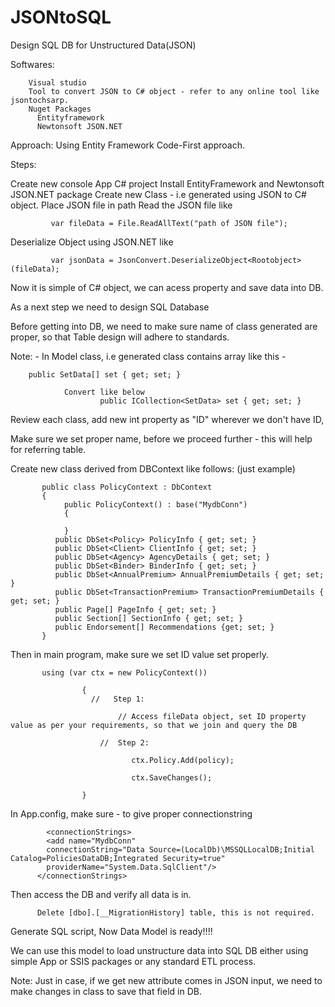 # JSONtoSQL
Design SQL DB for Unstructured Data(JSON)


Softwares:

        Visual studio        
        Tool to convert JSON to C# object - refer to any online tool like jsontochsarp.        
        Nuget Packages        
          Entityframework          
          Newtonsoft JSON.NET
          
          
 Approach: 
          Using Entity Framework Code-First approach.
 
 Steps:
 
 Create new console App C# project 
 Install EntityFramework and Newtonsoft JSON.NET package 
 Create new Class - i.e generated using JSON to C# object. 
 Place JSON file in path 
 Read the JSON file like
  
             var fileData = File.ReadAllText("path of JSON file");
             
 Deserialize Object using JSON.NET like
 
             var jsonData = JsonConvert.DeserializeObject<Rootobject>(fileData);
 
 
  Now it is simple of C# object, we can acess property and save data into DB.
  
  As a next step we need to design SQL Database
  
  Before getting into DB, we need to make sure name of class generated are proper, so that Table design will adhere to standards.
  
  Note: - In Model class, i.e generated class contains array like this - 
  
        public SetData[] set { get; set; }
        
                Convert like below
                        public ICollection<SetData> set { get; set; }
  
  Review each class, add new int property as "ID" wherever we don't have ID,
  
  Make sure we set proper name, before we proceed further - this will help for referring table.
  
  
  Create new class derived from DBContext like follows: (just example)
  
  
  
           public class PolicyContext : DbContext
           {
                public PolicyContext() : base("MydbConn")  
                {

                }
              public DbSet<Policy> PolicyInfo { get; set; }
              public DbSet<Client> ClientInfo { get; set; }
              public DbSet<Agency> AgencyDetails { get; set; }
              public DbSet<Binder> BinderInfo { get; set; }
              public DbSet<AnnualPremium> AnnualPremiumDetails { get; set; }
              public DbSet<TransactionPremium> TransactionPremiumDetails { get; set; }
              public Page[] PageInfo { get; set; }
              public Section[] SectionInfo { get; set; }
              public Endorsement[] Recommendations {get; set; }
           }
           
  
  Then in main program, make sure we set ID value set properly.
  
           using (var ctx = new PolicyContext())   

                    {
                      //   Step 1:

                            // Access fileData object, set ID property value as per your requirements, so that we join and query the DB

                        //  Step 2:

                               ctx.Policy.Add(policy);

                               ctx.SaveChanges();

                    }


  In App.config, make sure - to give proper connectionstring
  
            <connectionStrings>
            <add name="MydbConn"
            connectionString="Data Source=(LocalDb)\MSSQLLocalDB;Initial Catalog=PoliciesDataDB;Integrated Security=true"
            providerName="System.Data.SqlClient"/>
          </connectionStrings>
  
  
  Then access the DB and verify all data is in.
  
          Delete [dbo].[__MigrationHistory] table, this is not required.
  
  
  Generate SQL script, Now Data Model is ready!!!!
  
  
  We can use this model to load unstructure data into SQL DB either using simple App or SSIS packages or any standard ETL process.
  
  
  Note:
  Just in case, if we get new attribute comes in JSON input, we need to make changes in class to save that field in DB. 


